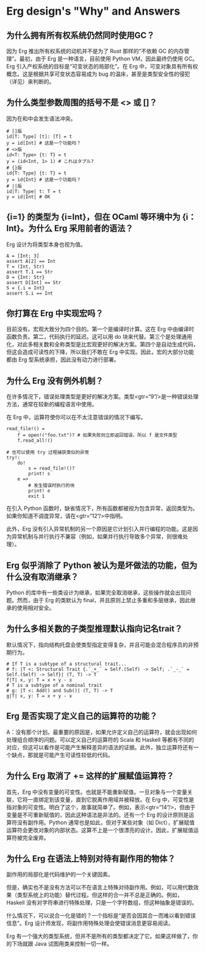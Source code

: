 # Erg design's "Why" and Answers

## 为什么拥有所有权系统仍然同时使用GC？

因为 Erg 推出所有权系统的动机并不是为了 Rust 那样的“不依赖 GC 的内存管理”。最初，由于 Erg 是一种语言，目前使用 Python VM，因此最终仍使用 GC。Erg 引入产权系统的目标是“可变状态的局部化”。在 Erg 中，可变对象具有所有权概念。这是根据共享可变状态容易成为 bug 的温床，甚至是类型安全性的侵犯（详见）来判断的。

## 为什么类型参数周围的括号不是 <> 或 []？

因为在和中会发生语法冲突。

```erg
# []版
id[T: Type] [t]: [T] = t
y = id[Int] # 这是一个功能吗？
# <>版
id<T: Type> {t: T} = t
y = (id<Int, 1> 1) # これはタプル?
# {}版
id{T: Type} {t: T} = t
y = id{Int} # 这是一个功能吗？
# ||版
id|T: Type| t: T = t
y = id|Int| # OK
```

## {i=1} 的类型为 {i=Int}，但在 OCaml 等环境中为 {i：Int}。为什么 Erg 采用前者的语法？

Erg 设计为将类型本身也视为值。

```erg
A = [Int; 3]
assert A[2] == Int
T = (Int, Str)
assert T.1 == Str
D = {Int: Str}
assert D[Int] == Str
S = {.i = Int}
assert S.i == Int
```

## 你打算在 Erg 中实现宏吗？

目前没有。宏观大致分为四个目的。第一个是编译时计算。这在 Erg 中由编译时函数负责。第二，代码执行的延迟。这可以用 do 块来代替。第三个是处理通用化，对此多相关数和全称类型是比宏观更好的解决方案。第四个是自动生成代码，但这会造成可读性的下降，所以我们不敢在 Erg 中实现。因此，宏的大部分功能都由 Erg 型系统承担，因此没有动力进行部署。

## 为什么 Erg 没有例外机制？

在许多情况下，错误处理类型是更好的解决方案。类型<gtr=“9”/>是一种错误处理方法，通常在较新的编程语言中使用。

在 Erg 中，运算符使你可以在不太注意错误的情况下编写。


```erg
read_file!() =
    f = open!("foo.txt")? # 如果失败则立即返回错误，所以 f 是文件类型
    f.read_all!()

# 也可以使用 try 过程捕获类似的异常
try!:
    do!
        s = read_file!()?
        print! s
    e =>
        # 发生错误时执行的块
        print! e
        exit 1
```

在引入 Python 函数时，缺省情况下，所有函数都被视为包含异常，返回类型为。如果你知道不调度异常，请在<gtr=“12”/>中指明。

此外，Erg 没有引入异常机制的另一个原因是它计划引入并行编程的功能。这是因为异常机制与并行执行不兼容（例如，如果并行执行导致多个异常，则很难处理）。

## Erg 似乎消除了 Python 被认为是坏做法的功能，但为什么没有取消继承？

Python 的库中有一些类设计为继承，如果完全取消继承，这些操作就会出现问题。然而，由于 Erg 的类默认为 final，并且原则上禁止多重和多层继承，因此继承的使用相对安全。

## 为什么多相关数的子类型推理默认指向记名trait？

默认情况下，指向结构托盘会使类型指定变得复杂，并且可能会混合程序员的非预期行为。


```erg
# If T is a subtype of a structural trait...
# f: |T <: Structural Trait {.`_+_` = Self.(Self) -> Self; .`_-_` = Self.(Self) -> Self}| (T, T) -> T
f|T| x, y: T = x + y - x
# T is a subtype of a nominal trait
# g: |T <: Add() and Sub()| (T, T) -> T
g|T| x, y: T = x + y - x
```

## Erg 是否实现了定义自己的运算符的功能？

A：没有那个计划。最重要的原因是，如果允许定义自己的运算符，就会出现如何处理组合顺序的问题。可以定义自己的运算符的 Scala 和 Haskell 等都有不同的对应，但这可以看作是可能产生解释差异的语法的证据。此外，独立运算符还有一个缺点，那就是可能产生可读性较低的代码。

## 为什么 Erg 取消了 += 这样的扩展赋值运算符？

首先，Erg 中没有变量的可变性。也就是不能重新赋值。一旦对象与一个变量关联，它将一直绑定到该变量，直到它脱离作用域并被释放。在 Erg 中，可变性是指对象的可变性。明白了这个，故事就简单了。例如，表示<gtr=“14”/>，但由于变量是不可重新赋值的，因此这种语法是非法的。还有一个 Erg 的设计原则是运算符没有副作用。Python 通常也是如此，但对于某些对象（如 Dict），扩展赋值运算符会更改对象的内部状态。这算不上是一个很漂亮的设计。因此，扩展赋值运算符被完全废弃。

## 为什么 Erg 在语法上特别对待有副作用的物体？

副作用的局部化是代码维护的一个关键因素。

但是，确实也不是没有方法可以不在语言上特殊对待副作用。例如，可以用代数效果（类型系统上的功能）替代过程。但这样的合一并不总是正确的。例如，Haskell 没有对字符串进行特殊处理，只是一个字符数组，但这种抽象是错误的。

什么情况下，可以说合一化是错的？一个指标是“是否会因其合一而难以看到错误信息”。Erg 设计师发现，将副作用特殊处理会使错误消息更容易阅读。

Erg 有一个强大的类型系统，但并不是所有的类型都决定了它。如果这样做了，你的下场就跟 Java 试图用类来控制一切一样。
